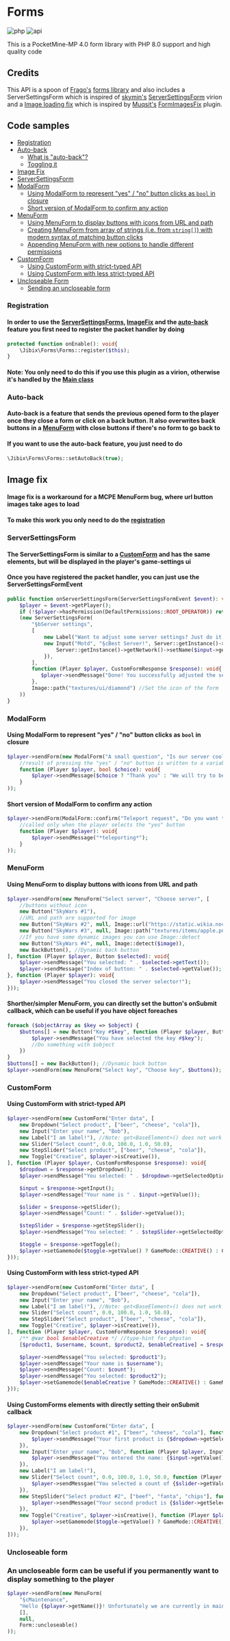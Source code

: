 # Forms

![php](https://img.shields.io/badge/php-8.0-informational)
![api](https://img.shields.io/badge/pocketmine-4.0-informational)

This is a PocketMine-MP 4.0 form library with PHP 8.0 support and high quality code

## Credits
This API is a spoon of [Frago's](https://github.com/Frago9876543210) [forms library](https://github.com/Frago9876543210/forms) and also includes a ServerSettingsForm which is inspired of [skymin's](https://github.com/sky-min) [ServerSettingsForm](https://github.com/sky-min/ServerSettingForm) virion and a [Image loading fix](#image-fix) which is inspired by [Muqsit's](https://github.com/Muqsit) [FormImagesFix](https://github.com/Muqsit/FormImagesFix) plugin. 

## Code samples

+ [Registration](#registration)
+ [Auto-back](#auto-back)
    - [What is "auto-back"?](#auto-back-is-a-feature-that-sends-the-previous-opened-form-to-the-player-once-they-close-a-form-or-click-on-a-back-button-it-also-overwrites-back-buttons-in-a-menuformmenuform-with-close-buttons-if-theres-no-form-to-go-back-to)
    - [Toggling it](#if-you-want-to-use-the-auto-back-feature-you-just-need-to-do)
+ [Image Fix](#image-fix)
+ [ServerSettingsForm](#serversettingsform)
+ [ModalForm](#modalform)
    - [Using ModalForm to represent "yes" / "no" button clicks as `bool` in closure](#using-modalform-to-represent-yes--no-button-clicks-as-bool-in-closure)
    - [Short version of ModalForm to confirm any action](#short-version-of-modalform-to-confirm-any-action)
+ [MenuForm](#menuform)
    - [Using MenuForm to display buttons with icons from URL and path](#using-menuform-to-display-buttons-with-icons-from-url-and-path)
    - [Creating MenuForm from array of strings (i.e. from `string[]`) with modern syntax of matching button clicks](#creating-menuform-from-array-of-strings-ie-from-string-with-modern-syntax-of-matching-button-clicks)
    - [Appending MenuForm with new options to handle different permissions](#appending-menuform-with-new-options-to-handle-different-permissions)
+ [CustomForm](#customform)
    - [Using CustomForm with strict-typed API](#using-customform-with-strict-typed-api)
    - [Using CustomForm with less strict-typed API](#using-customform-with-less-strict-typed-api)
+ [Uncloseable Form](#uncloseable-form)
  - [Sending an uncloseable form](#an-uncloseable-form-can-be-useful-if-you-permanently-want-to-display-something-to-the-player)

### Registration

#### In order to use the [ServerSettingsForms](#serversettingsform), [ImageFix](#image-fix) and the [auto-back](#autoback) feature you first need to **register** the packet handler by doing
```php
protected function onEnable(): void{
    \Jibix\Forms\Forms::register($this);
}
```
#### Note: You only need to do this if you use this plugin as a virion, otherwise it's handled by the [Main class](https://github.com/J1b1x/Forms/blob/master/src/Jibix/Forms/Main.php)

### Auto-back
#### Auto-back is a feature that sends the previous opened form to the player once they close a form or click on a back button. It also overwrites back buttons in a [MenuForm](#menuform) with close buttons if there's no form to go back to
#### If you want to use the auto-back feature, you just need to do
```php
\Jibix\Forms\Forms::setAutoBack(true);
```

## Image fix
#### Image fix is a workaround for a MCPE MenuForm bug, where url button images take ages to load
#### To make this work you only need to do the [registration](#registration)

### ServerSettingsForm

#### The ServerSettingsForm is similar to a [CustomForm](#customform) and has the same elements, but will be displayed in the player's game-settings ui
#### Once you have registered the packet handler, you can just use the ServerSettingsFormEvent

```php
public function onServerSettingsForm(ServerSettingsFormEvent $event): void{
    $player = $event->getPlayer();
    if (!$player->hasPermission(DefaultPermissions::ROOT_OPERATOR)) return; //Not an operator
    (new ServerSettingsForm(
        "§bServer settings",
        [
            new Label("Want to adjust some server settings? Just do it!"),
            new Input("Motd", "§cBest Server!", Server::getInstance()->getNetwork()->getName(), function (Player $player, Input $input): void{
                Server::getInstance()->getNetwork()->setName($input->getName());
            }),
        ],
        function (Player $player, CustomFormResponse $response): void{
           $player->sendMessage("Done! You successfully adjusted the server settings.") 
        },
        Image::path("textures/ui/diamond") //Set the icon of the form
    ))
}
```

### ModalForm

#### Using ModalForm to represent "yes" / "no" button clicks as `bool` in closure

```php
$player->sendForm(new ModalForm("A small question", "Is our server cool?",
	//result of pressing the "yes" / "no" button is written to a variable $choice
	function (Player $player, bool $choice): void{
		$player->sendMessage($choice ? "Thank you" : "We will try to become better");
	}
));
```

#### Short version of ModalForm to confirm any action

```php
$player->sendForm(ModalForm::confirm("Teleport request", "Do you want to accept it?",
	//called only when the player selects the "yes" button
	function (Player $player): void{
		$player->sendMessage("*teleporting*");
	}
));
```

### MenuForm

#### Using MenuForm to display buttons with icons from URL and path

```php
$player->sendForm(new MenuForm("Select server", "Choose server", [
	//buttons without icon
	new Button("SkyWars #1"),
	//URL and path are supported for image
	new Button("SkyWars #2", null, Image::url("https://static.wikia.nocookie.net/minecraft_gamepedia/images/f/f0/Melon_JE2_BE2.png")),
	new Button("SkyWars #3", null, Image::path("textures/items/apple.png")),
	//If you have some dynamic images you can use Image::detect
	new Button("SkyWars #4", null, Image::detect($image)),
	new BackButton(), //Dynamic back button
], function (Player $player, Button $selected): void{
	$player->sendMessage("You selected: " . $selected->getText());
	$player->sendMessage("Index of button: " . $selected->getValue());
}, function (Player $player): void{
    $player->sendMessage("You closed the server selector!");
}));
```

#### Shorther/simpler MenuForm, you can directly set the button's onSubmit callback, which can be useful if you have object foreaches 

```php
foreach ($objectArray as $key => $object) {
    $buttons[] = new Button("Key #$key", function (Player $player, Button $selected) use ($key, $object): void{
        $player->sendMessage("You have selected the key #$key");
        //Do something with $object
    })
}
$buttons[] = new BackButton(); //Dynamic back button
$player->sendForm(new MenuForm("Select key", "Choose key", $buttons));
```

### CustomForm

#### Using CustomForm with strict-typed API

```php
$player->sendForm(new CustomForm("Enter data", [
	new Dropdown("Select product", ["beer", "cheese", "cola"]),
	new Input("Enter your name", "Bob"),
	new Label("I am label!"), //Note: get<BaseElement>() does not work with label
	new Slider("Select count", 0.0, 100.0, 1.0, 50.0),
	new StepSlider("Select product", ["beer", "cheese", "cola"]),
	new Toggle("Creative", $player->isCreative()),
], function (Player $player, CustomFormResponse $response): void{
	$dropdown = $response->getDropdown();
	$player->sendMessage("You selected: " . $dropdown->getSelectedOption());

	$input = $response->getInput();
	$player->sendMessage("Your name is " . $input->getValue());

	$slider = $response->getSlider();
	$player->sendMessage("Count: " . $slider->getValue());

	$stepSlider = $response->getStepSlider();
	$player->sendMessage("You selected: " . $stepSlider->getSelectedOption());

	$toggle = $response->getToggle();
	$player->setGamemode($toggle->getValue() ? GameMode::CREATIVE() : GameMode::SURVIVAL());
}));
```

#### Using CustomForm with less strict-typed API

```php
$player->sendForm(new CustomForm("Enter data", [
	new Dropdown("Select product", ["beer", "cheese", "cola"]),
	new Input("Enter your name", "Bob"),
	new Label("I am label!"), //Note: get<BaseElement>() does not work with label
	new Slider("Select count", 0.0, 100.0, 1.0, 50.0),
	new StepSlider("Select product", ["beer", "cheese", "cola"]),
	new Toggle("Creative", $player->isCreative()),
], function (Player $player, CustomFormResponse $response): void{
	/** @var bool $enableCreative */ //type-hint for phpstan
	[$product1, $username, $count, $product2, $enableCreative] = $response->getValues();

	$player->sendMessage("You selected: $product1");
	$player->sendMessage("Your name is $username");
	$player->sendMessage("Count: $count");
	$player->sendMessage("You selected: $product2");
	$player->setGamemode($enableCreative ? GameMode::CREATIVE() : GameMode::SURVIVAL());
}));
```

#### Using CustomForms elements with directly setting their onSubmit callback

```php
$player->sendForm(new CustomForm("Enter data", [
	new Dropdown("Select product #1", ["beer", "cheese", "cola"], function (Player $player, Dropdown $dropdown): void{
	    $player->sendMessage("Your first product is {$dropdown->getSelectedOption()}");
	}),
	new Input("Enter your name", "Bob", function (Player $player, Input $input): void{
	    $player->sendMessage("You entered the name: {$input->getValue()}!");
	}),
	new Label("I am label!"),
	new Slider("Select count", 0.0, 100.0, 1.0, 50.0, function (Player $player, Slider $slider): void{
	    $player->sendMessgae("You selected a count of {$slider->getValue()}");
	}),
	new StepSlider("Select product #2", ["beef", "fanta", "chips"], function (Player $player, StepSlider $slider): void{
	    $player->sendMessage("Your second product is {$slider->getSelectedOption()}");
	}),
	new Toggle("Creative", $player->isCreative(), function (Player $player, Toggle $toggle): void{
	    $player->setGamemode($toggle->getValue() ? GameMode::CREATIVE() : GameMode::SURVIVAL());
	}),
]));
```

### Uncloseable form

### An uncloseable form can be useful if you permanently want to display something to the player
```php
$player->sendForm(new MenuForm(
    "§cMaintenance",
    "Hello {$player->getName()}! Unfortunately we are currently in maintenance to update some server features!\nPlease come back once we announce that we're done with the update.",
    [],
    null,
    Form::uncloseable()
));
```
